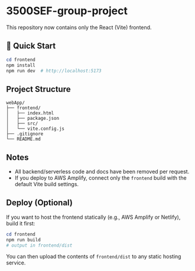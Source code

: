 # 3500SEF-group-project

This repository now contains only the React (Vite) frontend.

## 🚀 Quick Start

```powershell
cd frontend
npm install
npm run dev  # http://localhost:5173
```

## Project Structure

```
webApp/
├── frontend/
│   ├── index.html
│   ├── package.json
│   ├── src/
│   └── vite.config.js
├── .gitignore
└── README.md
```

## Notes

- All backend/serverless code and docs have been removed per request.
- If you deploy to AWS Amplify, connect only the `frontend` build with the default Vite build settings.

## Deploy (Optional)

If you want to host the frontend statically (e.g., AWS Amplify or Netlify), build it first:

```powershell
cd frontend
npm run build
# output in frontend/dist
```

You can then upload the contents of `frontend/dist` to any static hosting service.
